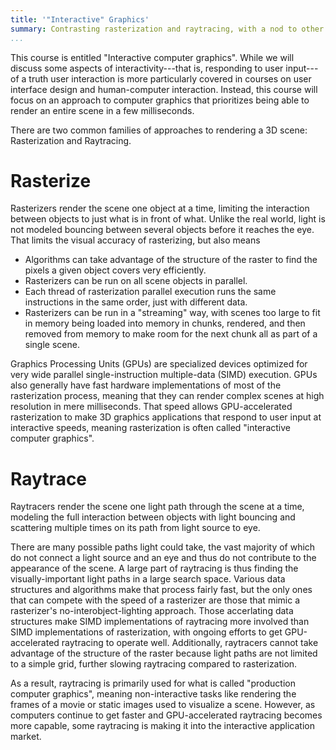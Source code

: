 ```yaml
---
title: '"Interactive" Graphics'
summary: Contrasting rasterization and raytracing, with a nod to other approaches.
...
```


This course is entitled "Interactive computer graphics".
While we will discuss some aspects of interactivity---that is, responding to user input---of a truth user interaction is more particularly covered in courses on user interface design and human-computer interaction.
Instead, this course will focus on an approach to computer graphics
that prioritizes being able to render an entire scene in a few milliseconds.

There are two common families of approaches to rendering a 3D scene:
Rasterization and Raytracing.

# Rasterize

Rasterizers render the scene one object at a time,
limiting the interaction between objects to just what is in front of what.
Unlike the real world, light is not modeled bouncing between several objects before it reaches the eye.
That limits the visual accuracy of rasterizing, but also means

- Algorithms can take advantage of the structure of the raster to find the pixels a given object covers very efficiently.
- Rasterizers can be run on all scene objects in parallel.
- Each thread of rasterization parallel execution runs the same instructions in the same order, just with different data.
- Rasterizers can be run in a "streaming" way, with scenes too large to fit in memory being loaded into memory in chunks, rendered, and then removed from memory to make room for the next chunk all as part of a single scene.

Graphics Processing Units (GPUs) are specialized devices optimized for very wide parallel single-instruction multiple-data (SIMD) execution.
GPUs also generally have fast hardware implementations of most of the rasterization process, meaning that they can render complex scenes at high resolution in mere milliseconds.
That speed allows GPU-accelerated rasterization to make 3D graphics applications that respond to user input at interactive speeds, meaning rasterization is often called "interactive computer graphics".

# Raytrace

Raytracers render the scene one light path through the scene at a time,
modeling the full interaction between objects with light bouncing and scattering multiple times on its path from light source to eye.

There are many possible paths light could take, the vast majority of which do not connect a light source and an eye and thus do not contribute to the appearance of the scene. A large part of raytracing is thus finding the visually-important light paths in a large search space.
Various data structures and algorithms make that process fairly fast, but the only ones that can compete with the speed of a rasterizer are those that mimic a rasterizer's no-interobject-lighting approach.
Those accerlating data structures make SIMD implementations of raytracing more involved than SIMD implementations of rasterization, with ongoing efforts to get GPU-accelerated raytracing to operate well.
Additionally, raytracers cannot take advantage of the structure of the raster because light paths are not limited to a simple grid, further slowing raytracing compared to rasterization.

As a result, raytracing is primarily used for what is called "production computer graphics", meaning non-interactive tasks like rendering the frames of a movie or static images used to visualize a scene.
However, as computers continue to get faster and GPU-accelerated raytracing becomes more capable, some raytracing is making it into the interactive application market.
